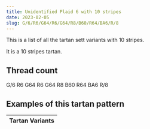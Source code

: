 ```yaml
---
title: Unidentified Plaid 6 with 10 stripes
date: 2023-02-05
slug: G/6/R6/G64/R6/G64/R8/B60/R64/BA6/R/8
---
```

This is a list of all the tartan sett variants with 10 stripes.

It is a 10 stripes tartan.


## Thread count
G/6 R6 G64 R6 G64 R8 B60 R64 BA6 R/8

## Examples of this tartan pattern

| Tartan Variants |
|---------------|
